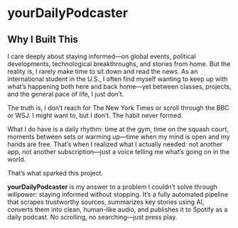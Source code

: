# yourDailyPodcaster

## Why I Built This

I care deeply about staying informed—on global events, political developments, technological breakthroughs, and stories from home. But the reality is, I rarely make time to sit down and read the news. As an international student in the U.S., I often find myself wanting to keep up with what’s happening both here and back home—yet between classes, projects, and the general pace of life, I just don’t.

The truth is, I don’t reach for The New York Times or scroll through the BBC or WSJ. I might want to, but I don’t. The habit never formed.

What I do have is a daily rhythm: time at the gym, time on the squash court, moments between sets or warming up—time when my mind is open and my hands are free. That’s when I realized what I actually needed: not another app, not another subscription—just a voice telling me what’s going on in the world.

That’s what sparked this project.

**yourDailyPodcaster** is my answer to a problem I couldn’t solve through willpower: staying informed without stopping. It’s a fully automated pipeline that scrapes trustworthy sources, summarizes key stories using AI, converts them into clean, human-like audio, and publishes it to Spotify as a daily podcast. No scrolling, no searching—just press play.
